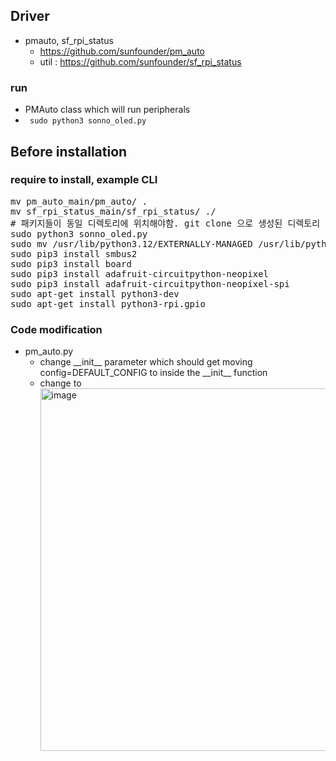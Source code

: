 ## Driver
- pmauto, sf_rpi_status
  - https://github.com/sunfounder/pm_auto
  - util : https://github.com/sunfounder/sf_rpi_status
### run
- PMAuto class which will run peripherals
- <code> sudo python3 sonno_oled.py </code>
  
## Before installation
### require to install, example CLI
<pre>
mv pm_auto_main/pm_auto/ .
mv sf_rpi_status_main/sf_rpi_status/ ./
# 패키지들이 동일 디렉토리에 위치해야함. git clone 으로 생성된 디렉토리 하위에 package 위치함. 위치 변경 필요함 
sudo python3 sonno_oled.py 
sudo mv /usr/lib/python3.12/EXTERNALLY-MANAGED /usr/lib/python3.12/EXTERNALLY-MANAGED_OLD
sudo pip3 install smbus2 
sudo pip3 install board
sudo pip3 install adafruit-circuitpython-neopixel
sudo pip3 install adafruit-circuitpython-neopixel-spi
sudo apt-get install python3-dev 
sudo apt-get install python3-rpi.gpio
</pre>
    
### Code modification
- pm_auto.py
  - change \_\_init\_\_ parameter which should get moving config=DEFAULT_CONFIG to inside the \_\_init\_\_ function 
  - change to <img width="580" alt="image" src="https://github.com/user-attachments/assets/cd10f814-5b7e-4aca-a5cc-a1ffdb218d0c">

